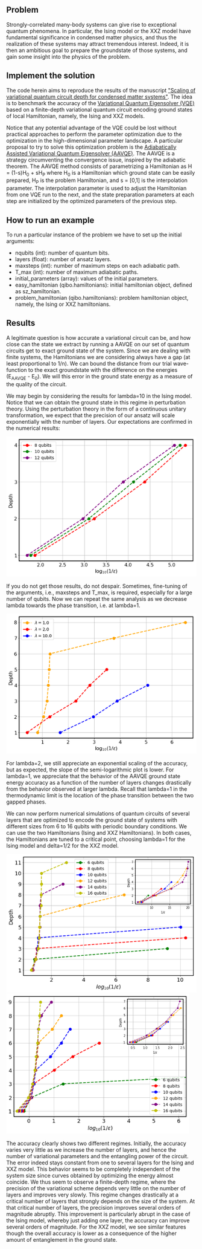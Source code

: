 ## Problem
Strongly-correlated many-body systems can give rise to exceptional quantum phenomena. In particular, the Ising model or the XXZ model have fundamental significance in condensed matter physics, and thus the realization of these systems may attract tremendous interest. Indeed, it is then an ambitious goal to prepare the groundstate of those systems, and gain some insight into the physics of the problem.

## Implement the solution
The code herein aims to reproduce the results of the manuscript ["Scaling of variational quantum circuit depth for condensed matter systems"](https://quantum-journal.org/papers/q-2020-05-28-272/). The idea is to benchmark the accuracy of the [Variational Quantum Eigensolver (VQE)](https://www.nature.com/articles/ncomms5213) based on a finite-depth variational quantum circuit encoding ground states of local Hamiltonian, namely, the Ising and XXZ models. 

Notice that any potential advantage of the VQE could be lost without practical approaches to perform the parameter optimization due to the optimization in the high-dimensional parameter landscape. A particular proposal to try to solve this optimization problem is the [Adiabatically Assisted Variational Quantum Eigensolver (AAVQE)](https://arxiv.org/abs/1806.02287). The AAVQE is a strategy circumventing the convergence issue, inspired by the adiabatic theorem. The AAVQE method consists of parametrizing a Hamiltonian as H = (1-s)H<sub>0</sub> + sH<sub>P</sub> where H<sub>0</sub> is a Hamiltonian which ground state can be easily prepared, H<sub>P</sub> is the problem Hamiltonian, and s = [0,1] is the interpolation parameter. The interpolation parameter is used to adjust the Hamiltonian from one VQE run to the next, and the state preparation parameters at each step are initialized by the optimized parameters of the previous step.

## How to run an example
To run a particular instance of the problem we have to set up the initial arguments:
- nqubits (int): number of quantum bits.
- layers (float): number of ansatz layers.
- maxsteps (int): number of maximum steps on each adiabatic path.
- T_max (int): number of maximum adiabatic paths.
- initial_parameters (array): values of the initial parameters.
- easy_hamiltonian (qibo.hamiltonians): initial hamiltonian object, defined as sz_hamiltonian.
- problem_hamiltonian (qibo.hamiltonians): problem hamiltonian object, namely, the Ising or XXZ hamiltonians.

## Results
A legitimate question is how accurate a variational circuit can be, and how close can the state we extract by running a AAVQE on our set of quantum circuits get to exact ground state of the system. Since we are dealing with finite systems, the Hamiltonians we are considering always have a gap (at least proportional to 1/n). We can bound the distance from our trial wave-function to the exact groundstate with the difference on the energies (E<sub>AAVQE</sub> - E<sub>0</sub>).   We will this error in the ground state energy as a measure of the quality of the circuit. 

We may begin by considering the results for lambda=10 in the Ising model. Notice that we can obtain the ground state in this regime in perturbation theory. Using the perturbation theory in the form of a continuous unitary transformation, we expect that the precision of our ansatz will scale exponentially with the number of layers. Our expectations are confirmed in the numerical results:

<img src="Lambda10_Ising.png" width="510px">

If you do not get those results, do not despair. Sometimes, fine-tuning of the arguments, i.e., maxsteps and T_max, is required, especially for a large number of qubits. Now we can repeat the same analysis as we decrease lambda towards the phase transition, i.e. at lambda=1. 

<img src="Lambdas_Ising.png" width="510px">

For lambda=2, we still appreciate an exponential scaling of the accuracy, but as expected, the slope of the semi-logarithmic plot is lower.  For lambda=1, we appreciate that the behavior of the AAVQE ground state energy accuracy as a function of the number of layers changes drastically from the behavior observed at larger lambda. Recall that lambda=1 in the thermodynamic limit is the location of the phase transition between the two gapped phases. 

We can now perform numerical simulations of quantum circuits of several layers that are optimized to encode the ground state of systems with different sizes from 6 to 16 qubits with periodic boundary conditions. We can use the two Hamiltonians (Ising and XXZ Hamiltonians). In both cases, the Hamiltonians are tuned to a critical point, choosing lambda=1 for the Ising model and delta=1/2 for the XXZ model.

<img src="ising.png" width="510px"> <img src="XXZ.png" width="485px">

The accuracy clearly shows two different regimes. Initially, the accuracy varies very little as we increase the number of layers, and hence the number of variational parameters and the entangling power of the circuit. The error indeed stays constant from one to several layers for the Ising and XXZ model. This behavior seems to be completely independent of the system size since curves obtained by optimizing the energy almost coincide. We thus seem to observe a finite-depth regime, where the precision of the variational scheme depends very little on the number of layers and improves very slowly. This regime changes drastically at a critical number of layers that strongly depends on the size of the system. At that critical number of layers, the precision improves several orders of magnitude abruptly. This improvement is particularly abrupt in the case of the Ising model, whereby just adding one layer, the accuracy can improve several orders of magnitude.  For the XXZ model, we see similar features though the overall accuracy is lower as a consequence of the higher amount of entanglement in the ground state.
